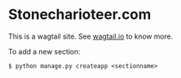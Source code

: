 # Stonecharioteer.com

This is a wagtail site. See [wagtail.io](https://wagtail.io) to know more.


To add a new section:

```$ python manage.py createapp <sectionname>```
